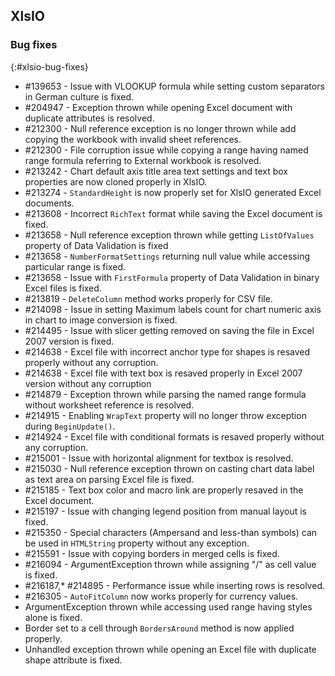 ## XlsIO

### Bug fixes
{:#xlsio-bug-fixes}

* \#139653 - Issue with VLOOKUP formula while setting custom separators in German culture is fixed.
* \#204947 - Exception thrown while opening Excel document with duplicate attributes is resolved.
* \#212300 - Null reference exception is no longer thrown while add copying the workbook with invalid sheet references.
* \#212300 - File corruption issue while copying a range having named range formula referring to External workbook is resolved.
* \#213242 - Chart default axis title area text settings and text box properties are now cloned properly in XlsIO.
* \#213274 - `StandardHeight` is now properly set for XlsIO generated Excel documents.
* \#213608 - Incorrect `RichText` format while saving the Excel document is fixed.
* \#213658 - Null reference exception thrown while getting `ListOfValues` property of Data Validation is fixed
* \#213658 - `NumberFormatSettings` returning null value while accessing particular range is fixed.
* \#213658 - Issue with `FirstFormula` property of Data Validation in binary Excel files is fixed.
* \#213819 - `DeleteColumn` method works properly for CSV file.
* \#214098 - Issue in setting Maximum labels count for chart numeric axis in chart to image conversion is fixed.
* \#214495 - Issue with slicer getting removed on saving the file in Excel 2007 version is fixed.
* \#214638 - Excel file with incorrect anchor type for shapes is resaved properly without any corruption.
* \#214638 - Excel file with text box is resaved properly in Excel 2007 version without any corruption
* \#214879 - Exception thrown while parsing the named range formula without worksheet reference is resolved.
* \#214915 - Enabling `WrapText` property will no longer throw exception during `BeginUpdate()`.
* \#214924 - Excel file with conditional formats is resaved properly without any corruption.
* \#215001 - Issue with horizontal alignment for textbox is resolved.
* \#215030 - Null reference exception thrown on casting chart data label as text area on parsing Excel file is fixed.
* \#215185 - Text box color and macro link are properly resaved in the Excel document.
* \#215197 - Issue with changing legend position from manual layout is fixed.
* \#215350 - Special characters (Ampersand and less-than symbols) can be used in `HTMLString` property without any exception.
* \#215591 - Issue with copying borders in merged cells is fixed.
* \#216094 - ArgumentException thrown while assigning "/" as cell value is fixed.
* \#216187,* \#214895 - Performance issue while inserting rows is resolved.
* \#216305 - `AutoFitColumn` now works properly for currency values.
* ArgumentException thrown while accessing used range having styles alone is fixed.
* Border set to a cell through `BordersAround` method is now applied properly.
* Unhandled exception thrown while opening an Excel file with duplicate shape attribute is fixed.